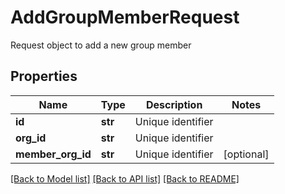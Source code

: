 # AddGroupMemberRequest

Request object to add a new group member
## Properties
Name | Type | Description | Notes
------------ | ------------- | ------------- | -------------
**id** | **str** | Unique identifier | 
**org_id** | **str** | Unique identifier | 
**member_org_id** | **str** | Unique identifier | [optional] 

[[Back to Model list]](../README.md#documentation-for-models) [[Back to API list]](../README.md#documentation-for-api-endpoints) [[Back to README]](../README.md)


